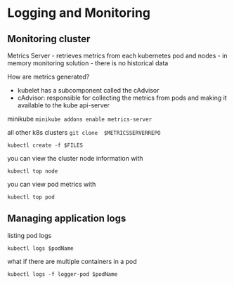 # Logging and Monitoring 

## Monitoring cluster 

Metrics Server
    - retrieves metrics from each kubernetes pod and nodes 
    - in memory monitoring solution
    - there is no historical data 

How are metrics generated?
- kubelet has a subcomponent called the cAdvisor
- cAdvisor: responsible for collecting the metrics from pods and making it available to the kube api-server

minikube 
``` minikube addons enable metrics-server ```

all other k8s clusters 
``` git clone  $METRICSSERVERREPO ```

``` kubectl create -f $FILES ```

you can view the cluster node information with 

``` kubectl top node ```

you can view pod metrics with 

``` kubectl top pod ```

## Managing application logs 

listing pod logs 

``` kubectl logs $podName ``` 

what if there are multiple containers in a pod

``` kubectl logs -f logger-pod $podName ``` 
